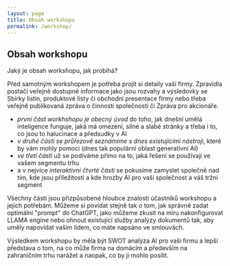 ```yaml
---
layout: page
title: Obsah workshopu
permalink: /workshop/
---
```


## Obsah workshopu

Jaký je obsah workshopu, jak probíhá?

Před samotným workshopem je potřeba projít si detaily vaší firmy. Zpravidla postačí veřejně dostupné informace jako jsou rozvahy a výsledovky se Sbírky listin, produktové listy či obchodní presentace firmy nebo třeba veřejně publikovaná zpráva o činnosti společnosti či Zpráva pro akcionáře. 

- *první část workhshopu je obecný úvod* do toho, jak dnešní umělá inteligence funguje, jaká má omezení, silné a slabé stránky a třeba i to, co jsou to halucinace a předsudky v AI 
- *v druhé části se průřezově seznámíme s dnes existujícímí nástroji*, které by vám mohly pomoci (dnes tak populární oblast generativní AI)
- *ve třetí části* už se podíváme přímo na to, jaká řešení se používají ve vašem segmentu trhu
- a v nejvíce *interaktivní čtvrté části* se pokusíme zamyslet společně nad tím, kde jsou příležitosti a kde hrozby AI pro vaši společnost a váš tržní segment

Všechny části jsou přizpůsobené hloubce znalostí účastníků workshopu a jejich potřebám. Můžeme si povídat stejně tak o tom, jak správně zadat optimální "prompt" do ChatGPT, jako můžeme zkusit na míru nakonfigurovat LLAMA engine nebo ohnout existující služby analýzy dokumentů tak, aby uměly napovídat vašim lidem, co máte napsáno ve smlouvách. 

Výsledkem workshopu by měla být SWOT analýza AI pro vaši firmu a lepší představa o tom, na co může firma na domácím a především na zahraničním trhu narážet a naopak, co by ji mohlo posílit.  